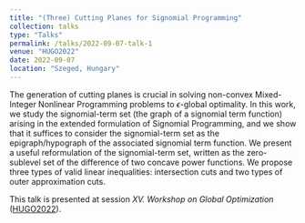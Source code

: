 ```yaml
---
title: "(Three) Cutting Planes for Signomial Programming"
collection: talks
type: "Talks"
permalink: /talks/2022-09-07-talk-1
venue: "HUGO2022"
date: 2022-09-07
location: "Szeged, Hungary"
---
```



The generation of  cutting planes is crucial in solving non-convex Mixed-Integer Nonlinear Programming problems to $\epsilon$-global optimality. In this work, we study the signomial-term set (the graph of a signomial term function) arising in the extended formulation of Signomial Programming, and we show that it suffices to consider the signomial-term set as the epigraph/hypograph of the associated signomial term function. We  present a useful reformulation of the signomial-term set, written as the zero-sublevel set of the difference of two concave power functions. We  propose three types of valid linear inequalities: intersection cuts and two types of outer approximation cuts. 

This talk is presented at session <em>XV. Workshop on Global Optimization</em> ([HUGO2022](http://www.inf.u-szeged.hu/hugo/)).

